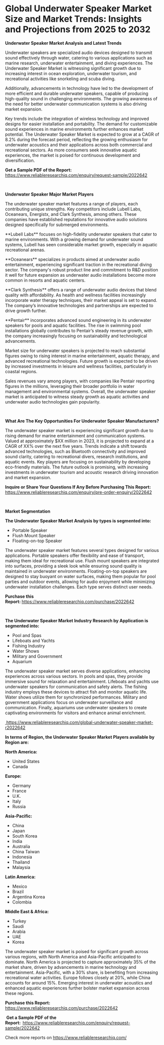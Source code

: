 <p><h1>Global Underwater Speaker Market Size and Market Trends: Insights and Projections from 2025 to 2032</h1></p><p><strong>Underwater Speaker Market Analysis and Latest Trends</strong></p>
<p><p>Underwater speakers are specialized audio devices designed to transmit sound effectively through water, catering to various applications such as marine research, underwater entertainment, and diving experiences. The Underwater Speaker Market is witnessing significant growth due to increasing interest in ocean exploration, underwater tourism, and recreational activities like snorkeling and scuba diving. </p><p>Additionally, advancements in technology have led to the development of more efficient and durable underwater speakers, capable of producing high-quality sound in challenging environments. The growing awareness of the need for better underwater communication systems is also driving market expansion. </p><p>Key trends include the integration of wireless technology and improved designs for easier installation and portability. The demand for customizable sound experiences in marine environments further enhances market potential. The Underwater Speaker Market is expected to grow at a CAGR of 8.2% during the forecast period, reflecting the growing enthusiasm for underwater acoustics and their applications across both commercial and recreational sectors. As more consumers seek innovative aquatic experiences, the market is poised for continuous development and diversification.</p></p>
<p><strong>Get a Sample PDF of the Report:&nbsp;</strong> <a href="https://www.reliableresearchiq.com/enquiry/request-sample/2022642?utm_campaign=2439&utm_medium=2&utm_source=Github&utm_content=ia&utm_term=12022025&utm_id=underwater-speaker">https://www.reliableresearchiq.com/enquiry/request-sample/2022642</a></p>
<p>&nbsp;</p>
<p><strong>Underwater Speaker Major Market Players</strong></p>
<p><p>The underwater speaker market features a range of players, each contributing unique strengths. Key competitors include Lubell Labs, Oceanears, Energistx, and Clark Synthesis, among others. These companies have established reputations for innovative audio solutions designed specifically for submerged environments.</p><p>**Lubell Labs** focuses on high-fidelity underwater speakers that cater to marine environments. With a growing demand for underwater sound systems, Lubell has seen considerable market growth, especially in aquatic recreational arenas. </p><p>**Oceanears** specializes in products aimed at underwater audio entertainment, experiencing significant traction in the recreational diving sector. The company's robust product line and commitment to R&D position it well for future expansion as underwater audio installations become more common in resorts and aquatic centers.</p><p>**Clark Synthesis** offers a range of underwater audio devices that blend quality with affordability. As health and wellness facilities increasingly incorporate water therapy techniques, their market appeal is set to expand. The company’s innovative technologies and partnerships are expected to drive growth further.</p><p>**Pentair** incorporates advanced sound engineering in its underwater speakers for pools and aquatic facilities. The rise in swimming pool installations globally contributes to Pentair’s steady revenue growth, with the company increasingly focusing on sustainability and technological advancements.</p><p>Market size for underwater speakers is projected to reach substantial figures owing to rising interest in marine entertainment, aquatic therapy, and advanced recreational technologies. Future growth is expected to be driven by increased investments in leisure and wellness facilities, particularly in coastal regions.</p><p>Sales revenues vary among players, with companies like Pentair reporting figures in the millions, leveraging their broader portfolio in water management and environmental systems. Overall, the underwater speaker market is anticipated to witness steady growth as aquatic activities and underwater audio technologies gain popularity.</p></p>
<p>&nbsp;</p>
<p><strong>What Are The Key Opportunities For Underwater Speaker Manufacturers?</strong></p>
<p><p>The underwater speaker market is experiencing significant growth due to rising demand for marine entertainment and communication systems. Valued at approximately $XX million in 2023, it is projected to expand at a CAGR of XX% over the next five years. Trends indicate a shift towards advanced technologies, such as Bluetooth connectivity and improved sound clarity, catering to recreational divers, research institutions, and aquatic events. Key players are focusing on sustainability by developing eco-friendly materials. The future outlook is promising, with increasing investments in underwater tourism and acoustic research driving innovation and market expansion.</p></p>
<p><strong>Inquire or Share Your Questions If Any Before Purchasing This Report:</strong> <a href="https://www.reliableresearchiq.com/enquiry/pre-order-enquiry/2022642?utm_campaign=2439&utm_medium=2&utm_source=Github&utm_content=ia&utm_term=12022025&utm_id=underwater-speaker">https://www.reliableresearchiq.com/enquiry/pre-order-enquiry/2022642</a></p>
<p>&nbsp;</p>
<p><strong>Market Segmentation</strong></p>
<p><strong>The Underwater Speaker Market Analysis by types is segmented into:</strong></p>
<p><ul><li>Portable Speaker</li><li>Flush Mount Speaker</li><li>Floating-on-top Speaker</li></ul></p>
<p><p>The underwater speaker market features several types designed for various applications. Portable speakers offer flexibility and ease of transport, making them ideal for recreational use. Flush mount speakers are integrated into surfaces, providing a sleek look while ensuring sound quality is maintained in underwater environments. Floating-on-top speakers are designed to stay buoyant on water surfaces, making them popular for pool parties and outdoor events, allowing for audio enjoyment while minimizing underwater installation challenges. Each type serves distinct user needs.</p></p>
<p><strong>Purchase this Report:&nbsp;</strong><a href="https://www.reliableresearchiq.com/purchase/2022642?utm_campaign=2439&utm_medium=2&utm_source=Github&utm_content=ia&utm_term=12022025&utm_id=underwater-speaker">https://www.reliableresearchiq.com/purchase/2022642</a></p>
<p>&nbsp;</p>
<p><strong>The Underwater Speaker Market Industry Research by Application is segmented into:</strong></p>
<p><ul><li>Pool and Spas</li><li>Lifeboats and Yachts</li><li>Fishing Industry</li><li>Water Shows</li><li>Military and Government</li><li>Aquarium</li></ul></p>
<p><p>The underwater speaker market serves diverse applications, enhancing experiences across various sectors. In pools and spas, they provide immersive sound for relaxation and entertainment. Lifeboats and yachts use underwater speakers for communication and safety alerts. The fishing industry employs these devices to attract fish and monitor aquatic life. Water shows utilize them for synchronized performances. Military and government applications focus on underwater surveillance and communication. Finally, aquariums use underwater speakers to create captivating environments for visitors and enhance animal enrichment.</p></p>
<p><a href="https://www.reliableresearchiq.com/global-underwater-speaker-market-r2022642?utm_campaign=2439&utm_medium=2&utm_source=Github&utm_content=ia&utm_term=12022025&utm_id=underwater-speaker">&nbsp;https://www.reliableresearchiq.com/global-underwater-speaker-market-r2022642</a></p>
<p><strong>In terms of Region, the Underwater Speaker Market Players available by Region are:</strong></p>
<p>
    <p> <strong> North America: </strong>
        <ul>
            <li>United States</li>
            <li>Canada</li>
        </ul>
        </p> 
    <p> <strong> Europe: </strong>
        <ul>
            <li>Germany</li>
            <li>France</li>
            <li>U.K.</li>
            <li>Italy</li>
            <li>Russia</li>
        </ul>
        </p> 
    <p> <strong> Asia-Pacific: </strong>
        <ul>
            <li>China</li>
            <li>Japan</li>
            <li>South Korea</li>
            <li>India</li>
            <li>Australia</li>
            <li>China Taiwan</li>
            <li>Indonesia</li>
            <li>Thailand</li>
            <li>Malaysia</li>
        </ul>
        </p> 
    <p> <strong> Latin America: </strong>
        <ul>
            <li>Mexico</li>
            <li>Brazil</li>
            <li>Argentina Korea</li>
            <li>Colombia</li>
        </ul>
        </p> 
    <p> <strong> Middle East & Africa: </strong>
        <ul>
            <li>Turkey</li>
            <li>Saudi</li>
            <li>Arabia</li>
            <li>UAE</li>
            <li>Korea</li>
        </ul>
    </p>
    </p>
<p><p>The underwater speaker market is poised for significant growth across various regions, with North America and Asia-Pacific anticipated to dominate. North America is projected to capture approximately 35% of the market share, driven by advancements in marine technology and entertainment. Asia-Pacific, with a 30% share, is benefiting from increasing recreational water activities. Europe follows closely at 20%, while China accounts for around 15%. Emerging interest in underwater acoustics and enhanced aquatic experiences further bolster market expansion across these regions.</p></p>
<p><strong>Purchase this Report: </strong><a href="https://www.reliableresearchiq.com/purchase/2022642?utm_campaign=2439&utm_medium=2&utm_source=Github&utm_content=ia&utm_term=12022025&utm_id=underwater-speaker">https://www.reliableresearchiq.com/purchase/2022642</a></p>
<p>&nbsp;<strong>Get a Sample PDF of the Report:&nbsp;&nbsp;</strong><a href="https://www.reliableresearchiq.com/enquiry/request-sample/2022642?utm_campaign=2439&utm_medium=2&utm_source=Github&utm_content=ia&utm_term=12022025&utm_id=underwater-speaker">https://www.reliableresearchiq.com/enquiry/request-sample/2022642</a></p>
<p><strong></strong></p>
<p>Check more reports on <a href="https://www.reliableresearchiq.com/?utm_campaign=2439&utm_medium=2&utm_source=Github&utm_content=ia&utm_term=12022025&utm_id=underwater-speaker">https://www.reliableresearchiq.com/</a></p>